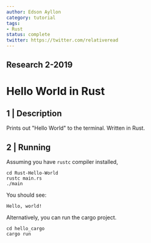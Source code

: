 ```yaml
---
author: Edson Ayllon
category: tutorial
tags: 
- Rust
status: complete
twitter: https://twitter.com/relativeread
---
```


## Research 2-2019

# Hello World in Rust

## 1 | Description

Prints out "Hello World" to the terminal. Written in Rust.

## 2 | Running

Assuming you have `rustc` compiler installed,

```
cd Rust-Hello-World
rustc main.rs
./main
```

You should see:

```
Hello, world!
```

Alternatively, you can run the cargo project.

```
cd hello_cargo
cargo run
```
